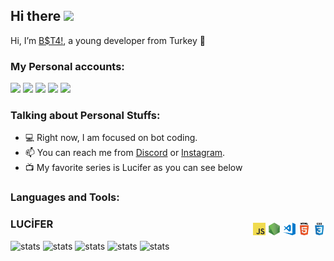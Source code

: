    <h2 align="left">Hi there <img src="https://raw.githubusercontent.com/MartinHeinz/MartinHeinz/master/wave.gif" width="30px"></h2>
      <p align="left">Hi, I’m <a href="https://github.com/beT4w">B$T4!</a>, a young developer from Turkey 🚀</p>
   <h3>My Personal accounts:</h3>
   <p align="left">
      <a href="https://discord.com/users/780891365063917572" target"blank_"><img src="https://img.shields.io/badge/discord%20-7289DA.svg?&style=for-the-badge&logo=discord&logoColor=white"></a>
      <a href="https://open.spotify.com/user/11145406245?si=e8ca2aa060d848f5" target"blank_"><img src="https://img.shields.io/badge/Spotify%20-1ed760.svg?&style=for-the-badge&logo=spotify&logoColor=white"></a>
      <a href="https://www.youtube.com/channel/UCl1UN9W3Tltin3fuSlyefmg" target"blank_"><img src="https://img.shields.io/badge/youtube%20-ff0000.svg?&style=for-the-badge&logo=youtube&logoColor=white"></a>
      <a href="https://www.instagram.com/atako.05/?hl=tr" target"blank_"><img src="https://img.shields.io/badge/INSTAGRAM%20-DC3175.svg?&style=for-the-badge&logo=instagram&logoColor=white"></a>
      <a href="https://github.com/beT4w" target"blank_"><img src="https://img.shields.io/badge/GitHub%20-191717.svg?&style=for-the-badge&logo=github&logoColor=white"></a>
   </p>
   <h3>Talking about Personal Stuffs:</h3>
   <ul>
   <li>💻 Right now, I am focused on bot coding.</li>
   <li>📫 You can reach me from <a href="https://discord.com/users/780891365063917572" target"blank_">Discord</a> or <a href="https://www.instagram.com/atako.05/?hl=tr" target="_blank">Instagram</a>.</li>
   <li>📺 My favorite series is Lucifer as you can see below</li>
   </ul>
   <h3>Languages and Tools:</h3>
   <p style="float:right">
      <code><img height="20" src="https://raw.githubusercontent.com/github/explore/80688e429a7d4ef2fca1e82350fe8e3517d3494d/topics/javascript/javascript.png"></code>
      <code><img height="20" src="https://raw.githubusercontent.com/github/explore/80688e429a7d4ef2fca1e82350fe8e3517d3494d/topics/nodejs/nodejs.png"></code>
      <code><img height="20" src="https://raw.githubusercontent.com/github/explore/80688e429a7d4ef2fca1e82350fe8e3517d3494d/topics/visual-studio-code/visual-studio-code.png"></code>
      <code><img height="20" src="https://raw.githubusercontent.com/github/explore/80688e429a7d4ef2fca1e82350fe8e3517d3494d/topics/html/html.png"></code>
      <code><img height="20" src="https://raw.githubusercontent.com/github/explore/80688e429a7d4ef2fca1e82350fe8e3517d3494d/topics/css/css.png"></code>
   </p>
   <h3 align="left">LUCİFER</h3>
   <p align="left">
      <img src="https://img.wattpad.com/273d824473ff91f1a9887ba7a445e234a9db5471/68747470733a2f2f73332e616d617a6f6e6177732e636f6d2f776174747061642d6d656469612d736572766963652f53746f7279496d6167652f5164315072715650676f567978513d3d2d3739343337363137362e313632633932376635613039383465333538343936373539333437312e676966" width="%100" height="150px" alt="stats" />
      <img src="https://data.whicdn.com/images/283588863/original.gif" width="%100" height="150px" alt="stats" />
      <img src="https://media1.giphy.com/media/W2tyCOVUFfafBm6U2j/giphy.gif?cid=ecf05e47c6s811778vtm0fsbsnzdsla0yiw0hoo8a8wyqvat&rid=giphy.gif" width="%100" height="150px" alt="stats" />
      <img src="https://media4.giphy.com/media/VdDfqFkKUpwrlxh1np/giphy.gif?cid=ecf05e476rgysajghskmcm4kvf3jl2xzvuv6a0stccgfr7t8&rid=giphy.gif" width="%100" height="150px" alt="stats" />
      <img src="https://media1.giphy.com/media/Vho1aiNcV75AEabStR/giphy.gif?cid=ecf05e476irubtwkvsumyji36vg9eeh1rzd8rkn5eh9qal0m&rid=giphy.gif" width="%100" height="150px" alt="stats" /> 
   </p>
